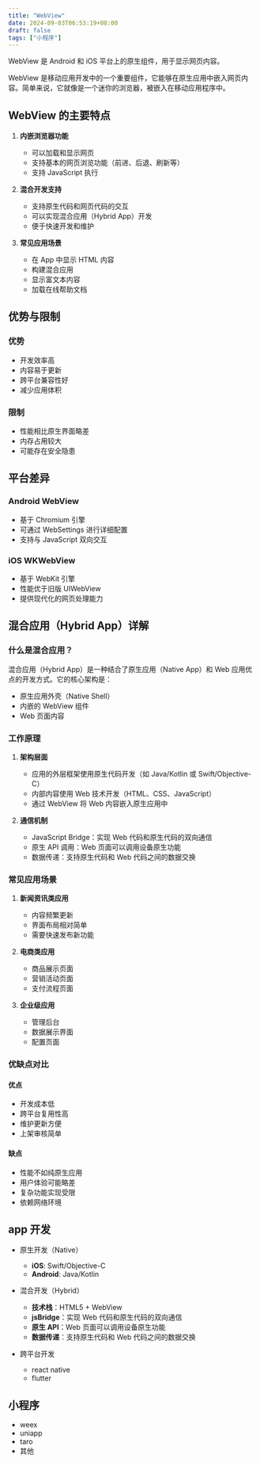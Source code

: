 ```yaml
---
title: "WebView"
date: 2024-09-03T06:53:19+08:00
draft: false
tags: ["小程序"]
---
```


WebView 是 Android 和 iOS 平台上的原生组件，用于显示网页内容。

WebView 是移动应用开发中的一个重要组件，它能够在原生应用中嵌入网页内容。简单来说，它就像是一个迷你的浏览器，被嵌入在移动应用程序中。

## WebView 的主要特点

1. **内嵌浏览器功能**

   - 可以加载和显示网页
   - 支持基本的网页浏览功能（前进、后退、刷新等）
   - 支持 JavaScript 执行

2. **混合开发支持**

   - 支持原生代码和网页代码的交互
   - 可以实现混合应用（Hybrid App）开发
   - 便于快速开发和维护

3. **常见应用场景**
   - 在 App 中显示 HTML 内容
   - 构建混合应用
   - 显示富文本内容
   - 加载在线帮助文档

## 优势与限制

### 优势

- 开发效率高
- 内容易于更新
- 跨平台兼容性好
- 减少应用体积

### 限制

- 性能相比原生界面略差
- 内存占用较大
- 可能存在安全隐患

## 平台差异

### Android WebView

- 基于 Chromium 引擎
- 可通过 WebSettings 进行详细配置
- 支持与 JavaScript 双向交互

### iOS WKWebView

- 基于 WebKit 引擎
- 性能优于旧版 UIWebView
- 提供现代化的网页处理能力

## 混合应用（Hybrid App）详解

### 什么是混合应用？

混合应用（Hybrid App）是一种结合了原生应用（Native App）和 Web 应用优点的开发方式。它的核心架构是：

- 原生应用外壳（Native Shell）
- 内嵌的 WebView 组件
- Web 页面内容

### 工作原理

1. **架构层面**

   - 应用的外层框架使用原生代码开发（如 Java/Kotlin 或 Swift/Objective-C）
   - 内部内容使用 Web 技术开发（HTML、CSS、JavaScript）
   - 通过 WebView 将 Web 内容嵌入原生应用中

2. **通信机制**
   - JavaScript Bridge：实现 Web 代码和原生代码的双向通信
   - 原生 API 调用：Web 页面可以调用设备原生功能
   - 数据传递：支持原生代码和 Web 代码之间的数据交换

### 常见应用场景

1. **新闻资讯类应用**

   - 内容频繁更新
   - 界面布局相对简单
   - 需要快速发布新功能

2. **电商类应用**

   - 商品展示页面
   - 营销活动页面
   - 支付流程页面

3. **企业级应用**
   - 管理后台
   - 数据展示界面
   - 配置页面

### 优缺点对比

#### 优点

- 开发成本低
- 跨平台复用性高
- 维护更新方便
- 上架审核简单

#### 缺点

- 性能不如纯原生应用
- 用户体验可能略差
- 复杂功能实现受限
- 依赖网络环境

## app 开发

- 原生开发（Native）
  - **iOS**: Swift/Objective-C
  - **Android**: Java/Kotlin
- 混合开发（Hybrid）

  - **技术栈**：HTML5 + WebView
  - **jsBridge**：实现 Web 代码和原生代码的双向通信
  - **原生 API**：Web 页面可以调用设备原生功能
  - **数据传递**：支持原生代码和 Web 代码之间的数据交换

- 跨平台开发
  - react native
  - flutter

## 小程序

- weex
- uniapp
- taro
- 其他
